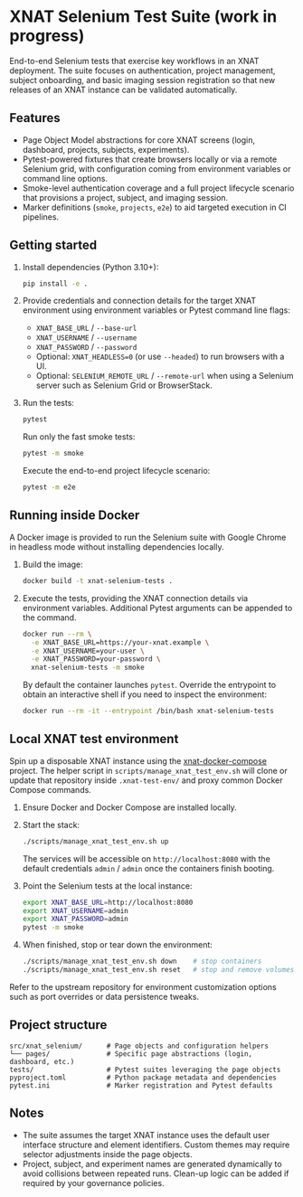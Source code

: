 # XNAT Selenium Test Suite (work in progress)

End-to-end Selenium tests that exercise key workflows in an XNAT deployment. The
suite focuses on authentication, project management, subject onboarding, and
basic imaging session registration so that new releases of an XNAT instance can
be validated automatically.

## Features

- Page Object Model abstractions for core XNAT screens (login, dashboard,
  projects, subjects, experiments).
- Pytest-powered fixtures that create browsers locally or via a remote Selenium
  grid, with configuration coming from environment variables or command line
  options.
- Smoke-level authentication coverage and a full project lifecycle scenario that
  provisions a project, subject, and imaging session.
- Marker definitions (`smoke`, `projects`, `e2e`) to aid targeted execution in
  CI pipelines.

## Getting started

1. Install dependencies (Python 3.10+):

   ```bash
   pip install -e .
   ```

2. Provide credentials and connection details for the target XNAT environment
   using environment variables or Pytest command line flags:

   - `XNAT_BASE_URL` / `--base-url`
   - `XNAT_USERNAME` / `--username`
   - `XNAT_PASSWORD` / `--password`
   - Optional: `XNAT_HEADLESS=0` (or use `--headed`) to run browsers with a UI.
   - Optional: `SELENIUM_REMOTE_URL` / `--remote-url` when using a Selenium
     server such as Selenium Grid or BrowserStack.

3. Run the tests:

   ```bash
   pytest
   ```

   Run only the fast smoke tests:

   ```bash
   pytest -m smoke
   ```

   Execute the end-to-end project lifecycle scenario:

   ```bash
   pytest -m e2e
   ```

## Running inside Docker

A Docker image is provided to run the Selenium suite with Google Chrome in
headless mode without installing dependencies locally.

1. Build the image:

   ```bash
   docker build -t xnat-selenium-tests .
   ```

2. Execute the tests, providing the XNAT connection details via environment
   variables. Additional Pytest arguments can be appended to the command.

   ```bash
   docker run --rm \
     -e XNAT_BASE_URL=https://your-xnat.example \
     -e XNAT_USERNAME=your-user \
     -e XNAT_PASSWORD=your-password \
     xnat-selenium-tests -m smoke
   ```

   By default the container launches `pytest`. Override the entrypoint to obtain
   an interactive shell if you need to inspect the environment:

   ```bash
   docker run --rm -it --entrypoint /bin/bash xnat-selenium-tests
   ```

## Local XNAT test environment

Spin up a disposable XNAT instance using the
[xnat-docker-compose](https://github.com/NrgXnat/xnat-docker-compose) project.
The helper script in `scripts/manage_xnat_test_env.sh` will clone or update that
repository inside `.xnat-test-env/` and proxy common Docker Compose commands.

1. Ensure Docker and Docker Compose are installed locally.
2. Start the stack:

   ```bash
   ./scripts/manage_xnat_test_env.sh up
   ```

   The services will be accessible on `http://localhost:8080` with the default
   credentials `admin` / `admin` once the containers finish booting.
3. Point the Selenium tests at the local instance:

   ```bash
   export XNAT_BASE_URL=http://localhost:8080
   export XNAT_USERNAME=admin
   export XNAT_PASSWORD=admin
   pytest -m smoke
   ```

4. When finished, stop or tear down the environment:

   ```bash
   ./scripts/manage_xnat_test_env.sh down    # stop containers
   ./scripts/manage_xnat_test_env.sh reset   # stop and remove volumes
   ```

Refer to the upstream repository for environment customization options such as
port overrides or data persistence tweaks.

## Project structure

```
src/xnat_selenium/      # Page objects and configuration helpers
└── pages/              # Specific page abstractions (login, dashboard, etc.)
tests/                  # Pytest suites leveraging the page objects
pyproject.toml          # Python package metadata and dependencies
pytest.ini              # Marker registration and Pytest defaults
```

## Notes

- The suite assumes the target XNAT instance uses the default user interface
  structure and element identifiers. Custom themes may require selector
  adjustments inside the page objects.
- Project, subject, and experiment names are generated dynamically to avoid
  collisions between repeated runs. Clean-up logic can be added if required by
  your governance policies.
